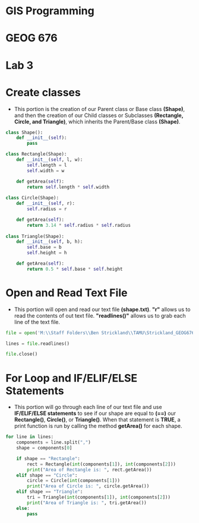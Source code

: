 # GIS Programming 
# GEOG 676
# Lab 3


# Create classes

- This portion is the creation of our Parent class or Base class **(Shape)**, and 
then the creation of our Child classes or Subclasses **(Rectangle, Circle, and Triangle)**, which inherits the Parent/Base class **(Shape)**.

>
```python
class Shape():
    def __init__(self):
        pass

class Rectangle(Shape):
    def __init__(self, l, w):
        self.length = l
        self.width = w

    def getArea(self):
        return self.length * self.width
    
class Circle(Shape):
    def __init__(self, r):
        self.radius = r

    def getArea(self):
        return 3.14 * self.radius * self.radius
    
class Triangle(Shape):
    def __init__(self, b, h):
        self.base = b
        self.height = h

    def getArea(self):
        return 0.5 * self.base * self.height
```    

# Open and Read Text File

- This portion will open and read our text file **(shape.txt)**.
**"r"** allows us to read the contents of out text file. **"readlines()"** allows us to grab each line of the text file.

>
```python
file = open('M:\\Staff Folders\\Ben Strickland\\TAMU\Strickland_GEOG676\\Lab_3\\shape.txt', "r")

lines = file.readlines()

file.close()
```

# For Loop and IF/ELIF/ELSE Statements

- This portion will go through each line of our text file and use **IF/ELIF/ELSE statements** to see if our shape are equal to **(==)** our **Rectangle()**, **Circle()**, or **Triangle()**. When that statement is **TRUE**, a print function is run by calling the method **getArea()** for each shape.

>
```python
for line in lines:
    components = line.split(",")
    shape = components[0]

    if shape == "Rectangle":
        rect = Rectangle(int(components[1]), int(components[2]))
        print("Area of Rectangle is: ", rect.getArea())
    elif shape == "Circle":
        circle = Circle(int(components[1]))
        print("Area of Circle is: ", circle.getArea())
    elif shape == "Triangle":
        tri = Triangle(int(components[1]), int(components[2]))
        print("Area of Triangle is: ", tri.getArea())
    else:
        pass
```

>
>

>

